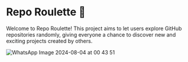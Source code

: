 # Repo Roulette 🎲
Welcome to Repo Roulette! This project aims to let users explore GitHub repositories randomly, giving everyone a chance to discover new and exciting projects created by others.

![WhatsApp Image 2024-08-04 at 00 43 51](https://github.com/user-attachments/assets/e56bbe24-34b9-49f6-903b-f2db74b10147)


